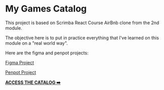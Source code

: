 # My Games Catalog
This project is based on Scrimba React Course AirBnb clone from the 2nd module.

The objective here is to put in practice everything that I've learned on this module on a "real world way".

Here are the figma and penpot projects:

[Figma Project](https://www.figma.com/file/G9BhJPjKItgnDFGfA8XYnR/My-Games-Catalog?type=design&node-id=0%3A1&mode=design&t=g0ZfbQxu3lNnDBUM-1)


[Penpot Project](https://design.penpot.app/#/view/6a47f047-8692-81c8-8002-eadd0711318c?page-id=6a47f047-8692-81c8-8002-eadd0711318d&section=interactions&index=0&share-id=dbcc1ffd-3b06-8112-8002-ee3af48f630f "My Games Catalog Design")


<a href="https://flou-ainan.github.io/my-games-catalog/"><b>ACCESS THE CATALOG ➡️<b></a>